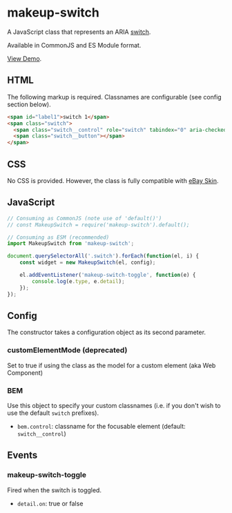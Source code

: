 # makeup-switch

A JavaScript class that represents an ARIA [switch](https://ebay.github.io/mindpatterns/input/switch/index.html).

Available in CommonJS and ES Module format.

[View Demo](https://makeup.github.io/makeup-js/makeup-switch/index.html).

## HTML

The following markup is required. Classnames are configurable (see config section below).

```html
<span id="label1">switch 1</span>
<span class="switch">
  <span class="switch__control" role="switch" tabindex="0" aria-checked="false" aria-labelledby="label1"></span>
  <span class="switch__button"></span>
</span>
```

## CSS

No CSS is provided. However, the class is fully compatible with [eBay Skin](https://ebay.github.io/skin/#switch).

## JavaScript

```js
// Consuming as CommonJS (note use of 'default()')
// const MakeupSwitch = require('makeup-switch').default();

// Consuming as ESM (recommended)
import MakeupSwitch from 'makeup-switch';

document.querySelectorAll('.switch').forEach(function(el, i) {
    const widget = new MakeupSwitch(el, config);

    el.addEventListener('makeup-switch-toggle', function(e) {
        console.log(e.type, e.detail);
    });
});
```

## Config

The constructor takes a configuration object as its second parameter.

### customElementMode (deprecated)

Set to true if using the class as the model for a custom element (aka Web Component)

### BEM

Use this object to specify your custom classnames (i.e. if you don't wish to use the default `switch` prefixes).

* `bem.control`: classname for the focusable element (default: `switch__control`)

## Events

### makeup-switch-toggle

Fired when the switch is toggled.

* `detail.on`: true or false
